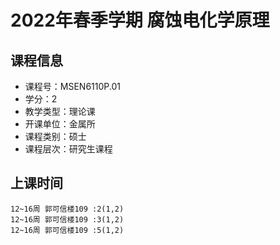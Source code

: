 # 2022年春季学期 腐蚀电化学原理 






## 课程信息

- 课程号：MSEN6110P.01
- 学分：2
- 教学类型：理论课
- 开课单位：金属所
- 课程类别：硕士
- 课程层次：研究生课程

## 上课时间

```
12~16周 郭可信楼109 :2(1,2)
12~16周 郭可信楼109 :3(1,2)
12~16周 郭可信楼109 :5(1,2)
```

